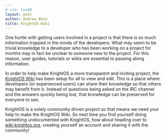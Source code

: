 ```yaml
---
# vim: tw=80
layout: post
author: Andrew Boos
title: KnightOS Wiki
---
```


One hurtle with getting users involved in a project is that there is so much information trapped in the minds of the developers. What may seem to be trivial knowledge to a developer who has been working on a project for months may in fact be unclear to someone new to the project. For this reason, user guides, tutorials or wikis are essential to passing along information.

In order to help make KnightOS a more transparent and inviting project, the [KnightOS Wiki](http://wiki.knightos.org) has been setup for all to view and edit. This is a place where developers (or experienced users) can share their knowledge so that others may benefit from it. Instead of questions being asked on the IRC channel and the answers quickly being lost, that knowledge can be preserved for everyone to see.

KnightOS is a solely community driven project so that means we need your help to make the KnightOS Wiki. So next time you find yourself doing something undocumented with KnightOS, how about heading over to [wiki.knightos.org](http://wiki.knightos.org), creating yourself an account and sharing it with the community!

